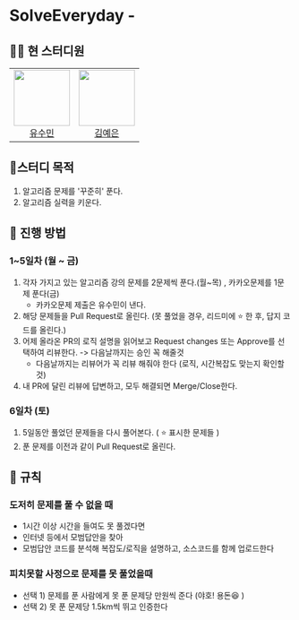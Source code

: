 # SolveEveryday - 

## 🧑‍💻 현 스터디원
<table>
  <tr>
    <td align="center">
      <a href="https://github.com/sue4869">
        <img src="https://avatars.githubusercontent.com/u/68679529?v=4" width="100px;" />
        <br />
        유수민
      </a>
    </td>
    <td align="center">
      <a href="https://github.com/gda05024">
        <img src="https://avatars.githubusercontent.com/u/79521569?v=4" width="100px;" />
        <br />
        김예은
      </a>
    </td>
</table>

## 🚩스터디 목적
1. 알고리즘 문제를 '꾸준히' 푼다. 
2. 알고리즘 실력을 키운다.

## 📖 진행 방법

### 1~5일차 (월 ~ 금)
1. 각자 가지고 있는 알고리즘 강의 문제를 2문제씩 푼다.(월~목) , 카카오문제를 1문제 푼다(금)
   * 카카오문제 제출은 유수민이 낸다. 
2. 해당 문제들을 Pull Request로 올린다. (못 풀었을 경우, 리드미에 ⭐️ 한 후, 답지 코드를 올린다.)
3. 어제 올라온 PR의 로직 설명을 읽어보고 Request changes 또는 Approve를 선택하여 리뷰한다. -> 다음날까지는 승인 꼭 해줄것
    * 다음날까지는 리뷰어가 꼭 리뷰 해줘야 한다 (로직, 시간복잡도 맞는지 확인할 것)
4. 내 PR에 달린 리뷰에 답변하고, 모두 해결되면 Merge/Close한다.

### 6일차 (토)
1. 5일동안 풀었던 문제들을 다시 풀어본다.  ( ⭐️ 표시한 문제들 )
2. 푼 문제를 이전과 같이 Pull Request로 올린다.

## 🔗 규칙

### 도저히 문제를 풀 수 없을 때
* 1시간 이상 시간을 들여도 못 풀겠다면
* 인터넷 등에서 모범답안을 찾아
* 모범답안 코드를 분석해 복잡도/로직을 설명하고, 소스코드를 함께 업로드한다

### 피치못할 사정으로 문제를 못 풀었을때
* 선택 1) 문제를 푼 사람에게 못 푼 문제당 만원씩 준다 (야호! 용돈😆 )
* 선택 2) 못 푼 문제당 1.5km씩 뛰고 인증한다 
